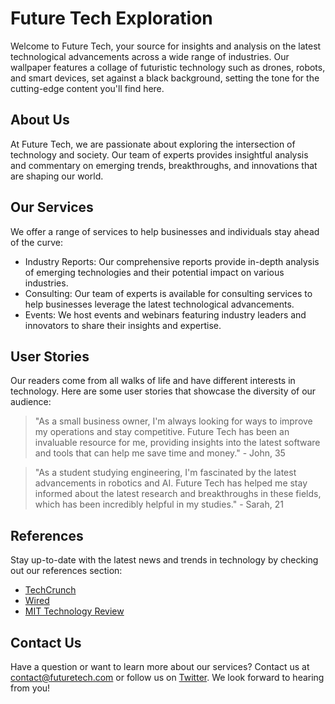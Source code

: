 <!--font:Montserrat-->

# Future Tech Exploration

Welcome to Future Tech, your source for insights and analysis on the latest technological advancements across a wide range of industries. Our wallpaper features a collage of futuristic technology such as drones, robots, and smart devices, set against a black background, setting the tone for the cutting-edge content you'll find here.

## About Us

At Future Tech, we are passionate about exploring the intersection of technology and society. Our team of experts provides insightful analysis and commentary on emerging trends, breakthroughs, and innovations that are shaping our world.

## Our Services

We offer a range of services to help businesses and individuals stay ahead of the curve:

- Industry Reports: Our comprehensive reports provide in-depth analysis of emerging technologies and their potential impact on various industries.
- Consulting: Our team of experts is available for consulting services to help businesses leverage the latest technological advancements.
- Events: We host events and webinars featuring industry leaders and innovators to share their insights and expertise.

## User Stories

Our readers come from all walks of life and have different interests in technology. Here are some user stories that showcase the diversity of our audience:

> "As a small business owner, I'm always looking for ways to improve my operations and stay competitive. Future Tech has been an invaluable resource for me, providing insights into the latest software and tools that can help me save time and money." - John, 35

> "As a student studying engineering, I'm fascinated by the latest advancements in robotics and AI. Future Tech has helped me stay informed about the latest research and breakthroughs in these fields, which has been incredibly helpful in my studies." - Sarah, 21

## References

Stay up-to-date with the latest news and trends in technology by checking out our references section:

- [TechCrunch](#)
- [Wired](#)
- [MIT Technology Review](#)

## Contact Us

Have a question or want to learn more about our services? Contact us at [contact@futuretech.com](mailto:contact@futuretech.com) or follow us on [Twitter](#). We look forward to hearing from you!

<!--

Write me content for website with wallpaper which alt text is:

"A wallpaper featuring a collage of futuristic technology such as drones, robots, and smart devices, set against a black background."

The name/title of the page should not be 1:1 copy of the alt text but rather a real content of the website which is using this wallpaper.

- Use markdown format 
- Start with heading
- Heading should be short and concise
- The content should look like a real website 
- The website should not be about the wallpaper, wallpaper is just a related background
- Heading should be contain work "wallpaper" or "background"
- Include real sections like references, contact, user stories, etc. use things relevant to the page purpose.
- Feel free to use structure like headings, bullets, numbering, blockquotes, paragraphs, horizontal lines, etc.
- You can use formatting like bold or _italic_
- You can include UTF-8 emojis
- Links should be only #hash anchors (and you can refer to the document itself)
- Do not include images


---


# Future Tech: Innovating Our World

Welcome to Future Tech, a website dedicated to exploring the latest advancements in technology and how they are shaping our world. Our wallpaper featuring a collage of futuristic technology such as drones, robots, and smart devices, set against a black background, sets the tone for the cutting-edge content you'll find here.

## About Us

At Future Tech, we believe that staying up-to-date with the latest technological developments is essential for success in today's world. Our team of experts provides insightful analysis and commentary on emerging trends, breakthroughs, and innovations across a wide range of industries.

## Our Services

- Industry Reports: We offer comprehensive reports on emerging technologies and their potential impact on various industries, from healthcare to transportation.
- Consulting: Our team of experts is available for consulting services to help businesses stay ahead of the curve and leverage the latest technological advancements.
- Events: We host events and webinars featuring industry leaders and innovators to share their insights and expertise.

## User Stories

Our readers come from all walks of life and have different interests in technology. Here are some user stories that showcase the diversity of our audience:

> "I'm a small business owner, and I'm always looking for ways to streamline my operations and improve efficiency. Future Tech has been an invaluable resource for me, providing insights into the latest software and tools that can help me save time and money." - John, 35

> "As a student studying engineering, I'm fascinated by the latest advancements in robotics and AI. Future Tech has helped me stay informed about the latest research and breakthroughs in these fields, which has been incredibly helpful in my studies." - Sarah, 21

## References

Stay up-to-date with the latest news and trends in technology by checking out our references section:

- [TechCrunch](#)
- [Wired](#)
- [MIT Technology Review](#)

## Contact Us

Have a question or want to learn more about our services? Contact us at [contact@futuretech.com](mailto:contact@futuretech.com) or follow us on [Twitter](#). We look forward to hearing from you!


---


Heading is too long, rewrite whole content.


---


# Future Tech: Exploring the Latest Advancements in Technology

Welcome to Future Tech, your go-to source for insights and analysis on the latest technological advancements across a wide range of industries. Our wallpaper features a collage of futuristic technology such as drones, robots, and smart devices, set against a black background, setting the tone for the cutting-edge content you'll find here.

## About Us

At Future Tech, we are passionate about exploring the intersection of technology and society. Our team of experts provides insightful analysis and commentary on emerging trends, breakthroughs, and innovations that are shaping our world.

## Our Services

We offer a range of services to help businesses and individuals stay ahead of the curve:

- Industry Reports: Our comprehensive reports provide in-depth analysis of emerging technologies and their potential impact on various industries.
- Consulting: Our team of experts is available for consulting services to help businesses leverage the latest technological advancements.
- Events: We host events and webinars featuring industry leaders and innovators to share their insights and expertise.

## User Stories

Our readers come from all walks of life and have different interests in technology. Here are some user stories that showcase the diversity of our audience:

> "As a small business owner, I'm always looking for ways to improve my operations and stay competitive. Future Tech has been an invaluable resource for me, providing insights into the latest software and tools that can help me save time and money." - John, 35

> "As a student studying engineering, I'm fascinated by the latest advancements in robotics and AI. Future Tech has helped me stay informed about the latest research and breakthroughs in these fields, which has been incredibly helpful in my studies." - Sarah, 21

## References

Stay up-to-date with the latest news and trends in technology by checking out our references section:

- [TechCrunch](#)
- [Wired](#)
- [MIT Technology Review](#)

## Contact Us

Have a question or want to learn more about our services? Contact us at [contact@futuretech.com](mailto:contact@futuretech.com) or follow us on [Twitter](#). We look forward to hearing from you!


---


Heading is too long, rewrite whole content.


---


# Future Tech: Exploring the Latest Advancements in Technology

Welcome to Future Tech, your go-to source for insights and analysis on the latest technological advancements across a wide range of industries. Our wallpaper features a collage of futuristic technology such as drones, robots, and smart devices, set against a black background, setting the tone for the cutting-edge content you'll find here.

## About Us

At Future Tech, we are passionate about exploring the intersection of technology and society. Our team of experts provides insightful analysis and commentary on emerging trends, breakthroughs, and innovations that are shaping our world.

## Services

We offer a range of services to help businesses and individuals stay ahead of the curve:

- Industry Reports: Our comprehensive reports provide in-depth analysis of emerging technologies and their potential impact on various industries.
- Consulting: Our team of experts is available for consulting services to help businesses leverage the latest technological advancements.
- Events: We host events and webinars featuring industry leaders and innovators to share their insights and expertise.

## User Stories

Our readers come from all walks of life and have different interests in technology. Here are some user stories that showcase the diversity of our audience:

> "As a small business owner, I'm always looking for ways to improve my operations and stay competitive. Future Tech has been an invaluable resource for me, providing insights into the latest software and tools that can help me save time and money." - John, 35

> "As a student studying engineering, I'm fascinated by the latest advancements in robotics and AI. Future Tech has helped me stay informed about the latest research and breakthroughs in these fields, which has been incredibly helpful in my studies." - Sarah, 21

## References

Stay up-to-date with the latest news and trends in technology by checking out our references section:

- [TechCrunch](#)
- [Wired](#)
- [MIT Technology Review](#)

## Contact Us

Have a question or want to learn more about our services? Contact us at [contact@futuretech.com](mailto:contact@futuretech.com) or follow us on [Twitter](#). We look forward to hearing from you!


---


Heading is too long, rewrite whole content.


---


# Future Tech: Exploring the Latest in Technology

Welcome to Future Tech, your source for insights and analysis on the latest technological advancements across a wide range of industries. Our wallpaper features a collage of futuristic technology such as drones, robots, and smart devices, set against a black background, setting the tone for the cutting-edge content you'll find here.

## About Us

At Future Tech, we are passionate about exploring the intersection of technology and society. Our team of experts provides insightful analysis and commentary on emerging trends, breakthroughs, and innovations that are shaping our world.

## Our Services

We offer a range of services to help businesses and individuals stay ahead of the curve:

- Industry Reports: Our comprehensive reports provide in-depth analysis of emerging technologies and their potential impact on various industries.
- Consulting: Our team of experts is available for consulting services to help businesses leverage the latest technological advancements.
- Events: We host events and webinars featuring industry leaders and innovators to share their insights and expertise.

## User Stories

Our readers come from all walks of life and have different interests in technology. Here are some user stories that showcase the diversity of our audience:

> "As a small business owner, I'm always looking for ways to improve my operations and stay competitive. Future Tech has been an invaluable resource for me, providing insights into the latest software and tools that can help me save time and money." - John, 35

> "As a student studying engineering, I'm fascinated by the latest advancements in robotics and AI. Future Tech has helped me stay informed about the latest research and breakthroughs in these fields, which has been incredibly helpful in my studies." - Sarah, 21

## References

Stay up-to-date with the latest news and trends in technology by checking out our references section:

- [TechCrunch](#)
- [Wired](#)
- [MIT Technology Review](#)

## Contact Us

Have a question or want to learn more about our services? Contact us at [contact@futuretech.com](mailto:contact@futuretech.com) or follow us on [Twitter](#). We look forward to hearing from you!


---


Write me a Google font which is best fitting for the website.

Pick from the list:
- Lato
- Open Sans
- Roboto
- Lobster
- Exo 2
- Montserrat
- Alegreya
- Inter
- Raleway
- Playfair Display
- Dancing Script
- Futura
- Orbitron
- Barlow Condensed
- Poppins
- IBM Plex Sans
- Great Vibes


Write just the font name nothing else.


---


I recommend using "Montserrat" as the Google font for this website.

-->
